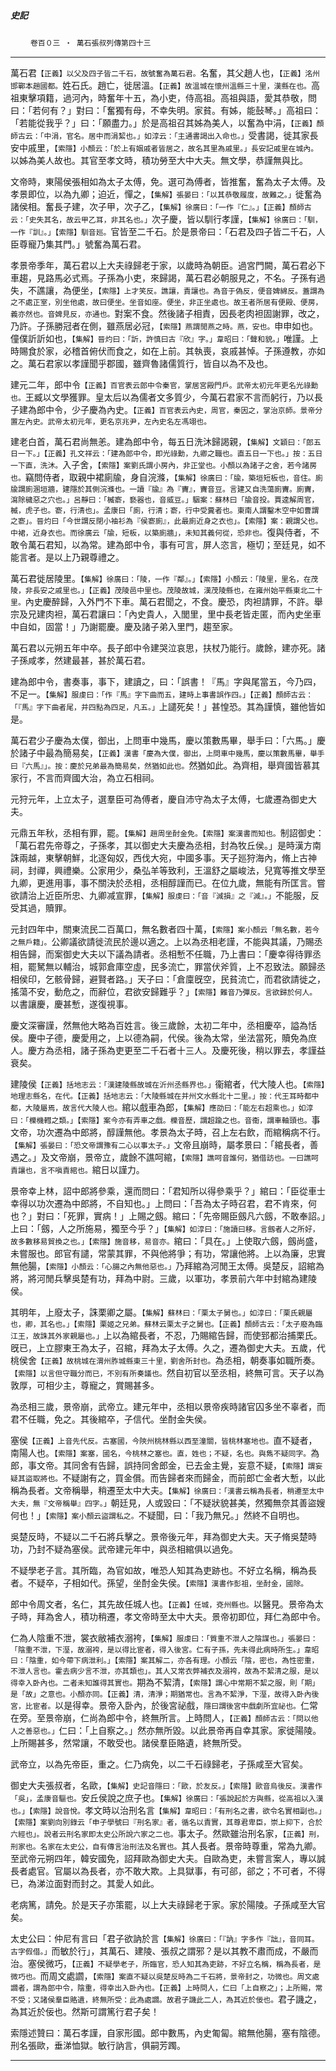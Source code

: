 

##### 史記
　　 `卷百０三 ‧ 萬石張叔列傳第四十三`

* * *

萬石君`【正義】以父及四子皆二千石，故號奮為萬石君。`名奮，其父趙人也，`【正義】洺州邯鄲本趙國都。`姓石氏。趙亡，徙居溫。`【正義】故溫城在懷州溫縣三十里，漢縣在也。`高祖東擊項籍，過河內，時奮年十五，為小吏，侍高祖。高祖與語，愛其恭敬，問曰：「若何有？」對曰：「奮獨有母，不幸失明。家貧。有姊，能鼔琴。」高祖曰：「若能從我乎？」曰：「願盡力。」於是高祖召其姊為美人，以奮為中涓，`【正義】顏師古云：「中涓，官名。居中而涓絜也。」如淳云：「主通書謁出入命也。」`受書謁，徙其家長安中戚里，`【索隱】小顏云：「於上有姻戚者皆居之，故名其里為戚里。」長安記戚里在城內。`以姊為美人故也。其官至孝文時，積功勞至大中大夫。無文學，恭謹無與比。

文帝時，東陽侯張相如為太子太傅，免。選可為傅者，皆推奮，奮為太子太傅。及孝景即位，以為九卿；迫近，憚之，`【集解】張晏曰：「以其恭敬履度，故難之。」`徙奮為諸侯相。奮長子建，次子甲，次子乙，`【集解】徐廣曰：「一作『仁』。」【正義】顏師古云：「史失其名，故云甲乙耳，非其名也。」`次子慶，皆以馴行孝謹，`【集解】徐廣曰：「馴，一作『訓』。」【索隱】馴音廵。`官皆至二千石。於是景帝曰：「石君及四子皆二千石，人臣尊寵乃集其門。」號奮為萬石君。

孝景帝季年，萬石君以上大夫祿歸老于家，以歲時為朝臣。過宮門闕，萬石君必下車趨，見路馬必式焉。子孫為小吏，來歸謁，萬石君必朝服見之，不名。子孫有過失，不譙讓，為便坐，`【索隱】上才笑反。譙讓，責讓也。為音于偽反，便音婢綿反。蓋謂為之不處正室，別坐他處，故曰便坐。坐音如座。便坐，非正坐處也。故王者所居有便殿、便房，義亦然也。音婢見反，亦通也。`對案不食。然後諸子相責，因長老肉袒固謝罪，改之，乃許。子孫勝冠者在側，雖燕居必冠，`【索隱】燕謂閒燕之時。燕，安也。`申申如也。僮僕訢訢如也，`【集解】晉灼曰：「訢，許慎曰古『欣』字。」韋昭曰：「聲和貌。」`唯謹。上時賜食於家，必稽首俯伏而食之，如在上前。其執喪，哀戚甚悼。子孫遵教，亦如之。萬石君家以孝謹聞乎郡國，雖齊魯諸儒質行，皆自以為不及也。

建元二年，郎中令`【正義】百官表云郎中令秦官，掌居宮殿門戶。武帝太初元年更名光祿勳也。`王臧以文學獲罪。皇太后以為儒者文多質少，今萬石君家不言而躬行，乃以長子建為郎中令，少子慶為內史。`【正義】百官表云內史，周官，秦因之，掌治京師。景帝分置左內史。武帝太初元年，更名京兆尹，左內史名左馮翊也。`

建老白首，萬石君尚無恙。建為郎中令，每五日洗沐歸謁親，`【集解】文穎曰：「郎五日一下。」【正義】孔文祥云：「建為郎中令，即光祿勳，九卿之職也。直五日一下也。」按：五日一下直，洗沐。`入子舍，`【索隱】案劉氏謂小房內，非正堂也。小顏以為諸子之舍，若今諸房也。`竊問侍者，取親中裙廁牏，身自浣滌，`【集解】徐廣曰：「牏，築垣短板也，音住。廁牏謂廁溷垣牆，建隱於其側浣滌也。一讀『牏』為『竇』，竇音豆。言建又自洗蕩廁竇。廁竇，瀉除穢惡之穴也。」呂靜曰：「楲窬，褻器也，音威豆。」駰案：蘇林曰「牏音投。賈逵解周官，楲，虎子也。窬，行清也」。孟康曰「廁，行清；窬，行中受糞者也。東南人謂鑿木空中如曹謂之窬」。晉灼曰「今世謂反閉小袖衫為『侯窬廁』，此最廁近身之衣也」。【索隱】案：親謂父也。中裙，近身衣也。而徐廣云「牏，短板，以築廁牆」，未知其義何從，恐非也。`復與侍者，不敢令萬石君知，以為常。建為郎中令，事有可言，屏人恣言，極切；至廷見，如不能言者。是以上乃親尊禮之。

萬石君徙居陵里。`【集解】徐廣曰：「陵，一作『鄰』。」【索隱】小顏云：「陵里，里名，在茂陵，非長安之戚里也。」【正義】茂陵邑中里也。茂陵故城，漢茂陵縣也，在雍州始平縣東北二十里。`內史慶醉歸，入外門不下車。萬石君聞之，不食。慶恐，肉袒請罪，不許。舉宗及兄建肉袒，萬石君讓曰：「內史貴人，入閭里，里中長老皆走匿，而內史坐車中自如，固當！」乃謝罷慶。慶及諸子弟入里門，趨至家。

萬石君以元朔五年中卒。長子郎中令建哭泣哀思，扶杖乃能行。歲餘，建亦死。諸子孫咸孝，然建最甚，甚於萬石君。

建為郎中令，書奏事，事下，建讀之，曰：「誤書！『馬』字與尾當五，今乃四，不足一。`【集解】服虔曰：「作『馬』字下曲而五，建時上事書誤作四。」【正義】顏師古云：「『馬』字下曲者尾，并四點為四足，凡五。」`上譴死矣！」甚惶恐。其為謹慎，雖他皆如是。

萬石君少子慶為太僕，御出，上問車中幾馬，慶以策數馬畢，舉手曰：「六馬。」慶於諸子中最為簡易矣，`【正義】漢書「慶為大僕，御出，上問車中幾馬，慶以策數馬畢，舉手曰『六馬』」。按：慶於兄弟最為簡易矣，然猶如此也。`然猶如此。為齊相，舉齊國皆慕其家行，不言而齊國大治，為立石相祠。

元狩元年，上立太子，選羣臣可為傅者，慶自沛守為太子太傅，七歲遷為御史大夫。

元鼎五年秋，丞相有罪，罷。`【集解】趙周坐酎金免。【索隱】案漢書而知也。`制詔御史：「萬石君先帝尊之，子孫孝，其以御史大夫慶為丞相，封為牧丘侯。」是時漢方南誅兩越，東擊朝鮮，北逐匈奴，西伐大宛，中國多事。天子廵狩海內，脩上古神祠，封禪，興禮樂。公家用少，桑弘羊等致利，王溫舒之屬峻法，兒寬等推文學至九卿，更進用事，事不關決於丞相，丞相醇謹而已。在位九歲，無能有所匡言。嘗欲請治上近臣所忠、九卿减宣罪，`【集解】服虔曰：「音『減損』之『減』。」`不能服，反受其過，贖罪。

元封四年中，關東流民二百萬口，無名數者四十萬，`【索隱】案小顏云「無名數，若今之無戶籍」。`公卿議欲請徙流民於邊以適之。上以為丞相老謹，不能與其議，乃賜丞相告歸，而案御史大夫以下議為請者。丞相慙不任職，乃上書曰：「慶幸得待罪丞相，罷駑無以輔治，城郭倉庫空虛，民多流亡，罪當伏斧質，上不忍致法。願歸丞相侯印，乞骸骨歸，避賢者路。」天子曰：「倉廩旣空，民貧流亡，而君欲請徙之，搖蕩不安，動危之，而辭位，君欲安歸難乎？」`【索隱】難音乃彈反。言欲歸於何人。`以書讓慶，慶甚慙，遂復視事。

慶文深審謹，然無他大略為百姓言。後三歲餘，太初二年中，丞相慶卒，謚為恬侯。慶中子德，慶愛用之，上以德為嗣，代侯。後為太常，坐法當死，贖免為庶人。慶方為丞相，諸子孫為吏更至二千石者十三人。及慶死後，稍以罪去，孝謹益衰矣。

建陵侯`【正義】括地志云：「漢建陵縣故城在沂州丞縣界也。」`衞綰者，代大陵人也。`【索隱】地理志縣名，在代。【正義】括地志云：「大陵縣城在并州文水縣北十二里。」按：代王耳時都中都，大陵屬焉，故言代大陵人也。`綰以戲車為郎，`【集解】應劭曰：「能左右超乘也。」如淳曰：「櫟機轊之類。」【索隱】案今亦有弄車之戲。櫟音歷，謂超踰之也。音衞，謂車軸頭也。`事文帝，功次遷為中郎將，醇謹無他。孝景為太子時，召上左右飲，而綰稱病不行。`【集解】張晏曰：「恐文帝謂豫有二心以事太子。」`文帝且崩時，屬孝景曰：「綰長者，善遇之。」及文帝崩，景帝立，歲餘不譙呵綰，`【索隱】譙呵音誰何，猶借訪也。一曰譙呵責讓也，言不嗔責綰也。`綰日以謹力。

景帝幸上林，詔中郎將參乘，還而問曰：「君知所以得參乘乎？」綰曰：「臣從車士幸得以功次遷為中郎將，不自知也。」上問曰：「吾為太子時召君，君不肯來，何也？」對曰：「死罪，實病！」上賜之劔。綰曰：「先帝賜臣劔凡六劔，不敢奉詔。」上曰：「劔，人之所施易，獨至今乎？」`【集解】如淳曰：「施讀曰移。言劔者人之所好，故多數移易貿換之也。」【索隱】施音移，易音亦。`綰曰：「具在。」上使取六劔，劔尚盛，未嘗服也。郎官有譴，常蒙其罪，不與他將爭；有功，常讓他將。上以為廉，忠實無他腸，`【索隱】小顏云：「心腸之內無他惡也。」`乃拜綰為河閒王太傅。吳楚反，詔綰為將，將河閒兵擊吳楚有功，拜為中尉。三歲，以軍功，孝景前六年中封綰為建陵侯。

其明年，上廢太子，誅栗卿之屬。`【集解】蘇林曰：「栗太子舅也。」如淳曰：「栗氏親屬也，卿，其名也。」【索隱】栗姬之兄弟。蘇林云栗太子之舅也。【正義】顏師古云：「太子廢為臨江王，故誅其外家親屬也。」`上以為綰長者，不忍，乃賜綰告歸，而使郅都治捕栗氏。旣已，上立膠東王為太子，召綰，拜為太子太傅。久之，遷為御史大夫。五歲，代桃侯舍`【正義】故桃城在渭州胙城縣東三十里，劉舍所封也。`為丞相，朝奏事如職所奏。`【索隱】以言但守職分而已，不別有所奏議也。`然自初官以至丞相，終無可言。天子以為敦厚，可相少主，尊寵之，賞賜甚多。

為丞相三歲，景帝崩，武帝立。建元年中，丞相以景帝疾時諸官囚多坐不辜者，而君不任職，免之。其後綰卒，子信代。坐酎金失侯。

塞侯`【正義】上音先代反。古塞國，今陝州桃林縣以西至潼關，皆桃林塞地也。`直不疑者，南陽人也。`【索隱】案塞，國名，今桃林之塞也。直，姓也；不疑，名也。與雋不疑同字。`為郎，事文帝。其同舍有告歸，誤持同舍郎金，已去金主覺，妄意不疑，`【索隱】謂妄疑其盜取將也。`不疑謝有之，買金償。而告歸者來而歸金，而前郎亡金者大慙，以此稱為長者。文帝稱舉，稍遷至太中大夫。`【集解】徐廣曰：「漢書云稱為長者，稍遷至太中大夫，無『文帝稱舉』四字。」`朝廷見，人或毀曰：「不疑狀貌甚美，然獨無奈其善盜嫂何也！」`【索隱】案小顏云盜謂私之。`不疑聞，曰：「我乃無兄。」然終不自明也。

吳楚反時，不疑以二千石將兵擊之。景帝後元年，拜為御史大夫。天子脩吳楚時功，乃封不疑為塞侯。武帝建元年中，與丞相綰俱以過免。

不疑學老子言。其所臨，為官如故，唯恐人知其為吏跡也。不好立名稱，稱為長者。不疑卒，子相如代。孫望，坐酎金失侯。`【索隱】漢書作彭祖，坐酎金，國除。`

郎中令周文者，名仁，其先故任城人也。`【正義】任城，兗州縣也。`以醫見。景帝為太子時，拜為舍人，積功稍遷，孝文帝時至太中大夫。景帝初即位，拜仁為郎中令。

仁為人陰重不泄，裳衣敝補衣溺袴，`【集解】服虔曰：「質重不泄人之陰謀也。」張晏曰：「陰重不泄，下溼，故溺袴，是以得比宦者，得入後宮。仁有子孫，先未得此病時所生。」韋昭曰：「陰重，如今帶下病泄利。」【索隱】案其解二，亦各有理。小顏云「陰，密也，為性密重，不泄人言也。霍去病少言不泄，亦其類也」。其人又常衣弊補衣及溺袴，故為不絜清之服，是以得幸入卧內也。二者未知誰得其實也。`期為不絜清，`【索隱】謂心中常期不絜之服，則「期」是「故」之意也。小顏亦同。【正義】清，清淨；期猶常也。言為不絜淨，下溼，故得入卧內後宮，比宦者。`以是得幸。景帝入卧內，於後宮祕戲，`隱曰謂後宮中戲劇所宜祕也。`仁常在旁。至景帝崩，仁尚為郎中令，終無所言。上時問人，`【正義】顏師古云：「問以他人之善惡也。」`仁曰：「上自察之。」然亦無所毀。以此景帝再自幸其家。家徙陽陵。上所賜甚多，然常讓，不敢受也。諸侯羣臣賂遺，終無所受。

武帝立，以為先帝臣，重之。仁乃病免，以二千石祿歸老，子孫咸至大官矣。

御史大夫張叔者，名歐，`【集解】史記音隱曰：「歐，於友反。」【索隱】歐音烏後反。漢書作「吳」，孟康音驅也。`安丘侯說之庶子也。`【集解】徐廣曰：「張說起於方與縣，從高祖以入漢也。」【索隱】說音悅。`孝文時以治刑名言`【集解】韋昭曰：「有刑名之書，欲令名實相副也。」【索隱】案劉向別錄云「申子學號曰『刑名家』者，循名以責實，其尊君卑臣，崇上抑下，合於六經也」。說者云刑名家即太史公所說六家之二也。`事太子。然歐雖治刑名家，`【正義】刑，刑家也。名家在太史公，自有傳言治刑法及名實也。`其人長者。景帝時尊重，常為九卿。至武帝元朔四年，韓安國免，詔拜歐為御史大夫。自歐為吏，未嘗言案人，專以誠長者處官。官屬以為長者，亦不敢大欺。上具獄事，有可郤，郤之；不可者，不得已，為涕泣面對而封之。其愛人如此。

老病篤，請免。於是天子亦策罷，以上大夫祿歸老于家。家於陽陵。子孫咸至大官矣。

太史公曰：仲尼有言曰「君子欲訥於言`【集解】徐廣曰：「『訥』字多作『詘』，音同耳。古字假借。」`而敏於行」，其萬石、建陵、張叔之謂邪？是以其教不肅而成，不嚴而治。塞侯微巧，`【正義】不疑學老子，所臨官，恐人知其為吏跡，不好立名稱，稱為長者，是微巧也。`而周文處讇，`【索隱】案直不疑以吳楚反時為二千石將，景帝封之，功微也。周文處讇者，謂為郎中令，陰重，得幸出入卧內也。【正義】上時問人，仁曰「上自察之」；上所賜，常不受；又諸侯羣臣賂遺，終無所受：此為處讇。故君子譏此二人，為其近於佞也。`君子譏之，為其近於佞也。然斯可謂篤行君子矣！

索隱述贊曰：萬石孝謹，自家形國。郎中數馬，內史匍匐。綰無他腸，塞有陰德。刑名張歐，垂涕恤獄。敏行訥言，俱嗣芳躅。

* * *

